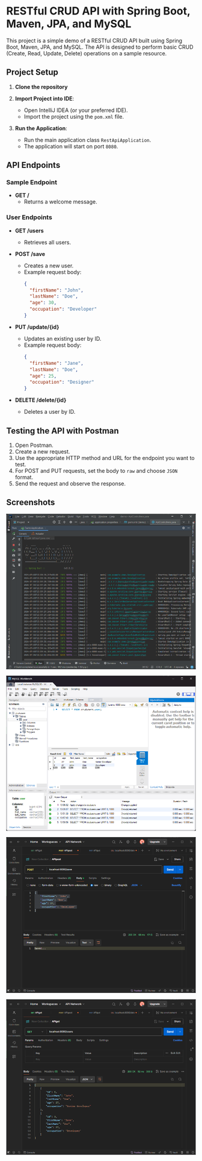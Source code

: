 # RESTful CRUD API with Spring Boot, Maven, JPA, and MySQL

This project is a simple demo of a RESTful CRUD API built using Spring Boot, Maven, JPA, and MySQL. The API is designed to perform basic CRUD (Create, Read, Update, Delete) operations on a sample resource.

## Project Setup

1. **Clone the repository**

2. **Import Project into IDE**:
   - Open IntelliJ IDEA (or your preferred IDE).
   - Import the project using the `pom.xml` file.

3. **Run the Application**:
   - Run the main application class `RestApiApplication`.
   - The application will start on port `8080`.

## API Endpoints

### Sample Endpoint

- **GET /**
  - Returns a welcome message.

### User Endpoints

- **GET /users**
  - Retrieves all users.

- **POST /save**
  - Creates a new user.
  - Example request body:
    ```json
    {
      "firstName": "John",
      "lastName": "Doe",
      "age": 30,
      "occupation": "Developer"
    }
    ```

- **PUT /update/{id}**
  - Updates an existing user by ID.
  - Example request body:
    ```json
    {
      "firstName": "Jane",
      "lastName": "Doe",
      "age": 25,
      "occupation": "Designer"
    }
    ```

- **DELETE /delete/{id}**
  - Deletes a user by ID.

## Testing the API with Postman

1. Open Postman.
2. Create a new request.
3. Use the appropriate HTTP method and URL for the endpoint you want to test.
4. For POST and PUT requests, set the body to `raw` and choose `JSON` format.
5. Send the request and observe the response.

## Screenshots

![Image Description](img/Screenshot1.png)

![Image Description](img/Screenshot2.png)

![Image Description](img/Screenshot3.png)

![Image Description](img/Screenshot4.png)

